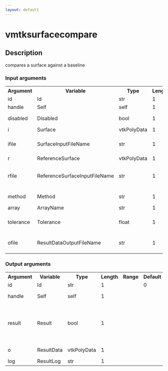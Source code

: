 ```yaml
---
layout: default
---
```

<h1>vmtksurfacecompare</h1>
<h2>Description</h2>
compares a  surface against a baseline
<h3>Input arguments</h3>
<table class="vmtkscripts">
<tr>
<th>Argument</th><th>Variable</th><th>Type</th><th>Length</th><th>Range</th><th>Default</th><th>Description</th>
</tr>
<tr><td>id</td><td>Id</td><td>str</td><td>1</td><td></td><td>0</td><td>script id</td>
</tr>
<tr><td>handle</td><td>Self</td><td>self</td><td>1</td><td></td><td></td><td>handle to self</td>
</tr>
<tr><td>disabled</td><td>Disabled</td><td>bool</td><td>1</td><td></td><td>0</td><td>disable execution and piping</td>
</tr>
<tr><td>i</td><td>Surface</td><td>vtkPolyData</td><td>1</td><td></td><td></td><td>the input surface</td>
</tr>
<tr><td>ifile</td><td>SurfaceInputFileName</td><td>str</td><td>1</td><td></td><td></td><td>filename for the default Surface reader</td>
</tr>
<tr><td>r</td><td>ReferenceSurface</td><td>vtkPolyData</td><td>1</td><td></td><td></td><td>the input surface</td>
</tr>
<tr><td>rfile</td><td>ReferenceSurfaceInputFileName</td><td>str</td><td>1</td><td></td><td></td><td>filename for the default ReferenceSurface reader</td>
</tr>
<tr><td>method</td><td>Method</td><td>str</td><td>1</td><td>["addpointarray","addcellarray","projection","distance"]</td><td></td><td>method of the test</td>
</tr>
<tr><td>array</td><td>ArrayName</td><td>str</td><td>1</td><td></td><td></td><td>name of the array</td>
</tr>
<tr><td>tolerance</td><td>Tolerance</td><td>float</td><td>1</td><td></td><td>1e-08</td><td>tolerance for numerical comparisons</td>
</tr>
<tr><td>ofile</td><td>ResultDataOutputFileName</td><td>str</td><td>1</td><td></td><td></td><td>filename for the default ResultData writer</td>
</tr>
</table><h3>Output arguments</h3>
<table class="vmtkscripts">
<tr>
<th>Argument</th><th>Variable</th><th>Type</th><th>Length</th><th>Range</th><th>Default</th><th>Description</th>
</tr>
<tr><td>id</td><td>Id</td><td>str</td><td>1</td><td></td><td>0</td><td>script id</td>
</tr>
<tr><td>handle</td><td>Self</td><td>self</td><td>1</td><td></td><td></td><td>handle to self</td>
</tr>
<tr><td>result</td><td>Result</td><td>bool</td><td>1</td><td></td><td></td><td>Output boolean stating if surfaces are equal or not</td>
</tr>
<tr><td>o</td><td>ResultData</td><td>vtkPolyData</td><td>1</td><td></td><td></td><td>the output surface</td>
</tr>
<tr><td>log</td><td>ResultLog</td><td>str</td><td>1</td><td></td><td></td><td>Result Log</td>
</tr>
</table>
